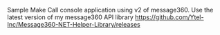 Sample Make Call console application using v2 of message360.
Use the latest version of my message360 API library
https://github.com/Ytel-Inc/Message360-NET-Helper-Library/releases
